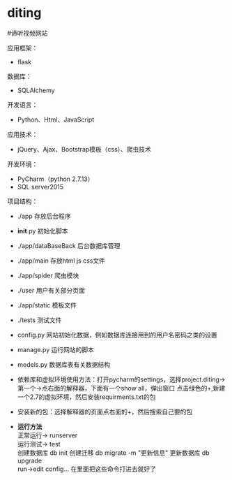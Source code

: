 # diting
#谛听视频网站

应用框架：
-    flask

数据库：
-    SQLAlchemy 

开发语言：
-    Python、Html、JavaScript

应用技术：
-    jQuery、Ajax、Bootstrap模板（css）、爬虫技术

开发环境：
-    PyCharm（python 2.7.13）
-    SQL server2015
    
项目结构：
- ./app 存放后台程序
- __init__.py 初始化脚本
- ./app/dataBaseBack 后台数据库管理
- ./app/main 存放html js css文件
- ./app/spider 爬虫模块
- ./user  用户有关部分页面
- ./app/static 模板文件
- ./tests 测试文件
- config.py 网站初始化数据，例如数据库连接用到的用户名密码之类的设置
- manage.py 运行网站的脚本
- models.py 数据库表有关数据结构
- 依赖库和虚拟环境使用方法：打开pycharm的settings，选择project.diting->第一个->点右面的解释器，下面有一个show all，弹出窗口
    点击绿色的+,新建一个2.7的虚拟环境，然后安装requirments.txt的包

- 安装新的包：选择解释器的页面点右面的+，然后搜索自己要的包

- **运行方法**
</br>正常运行-> runserver
</br>运行测试-> test
</br>创建数据库 db init 创建迁移 db migrate -m "更新信息"  更新数据库 db upgrade
</br>run->edit config... 在里面把这些命令打进去就好了
